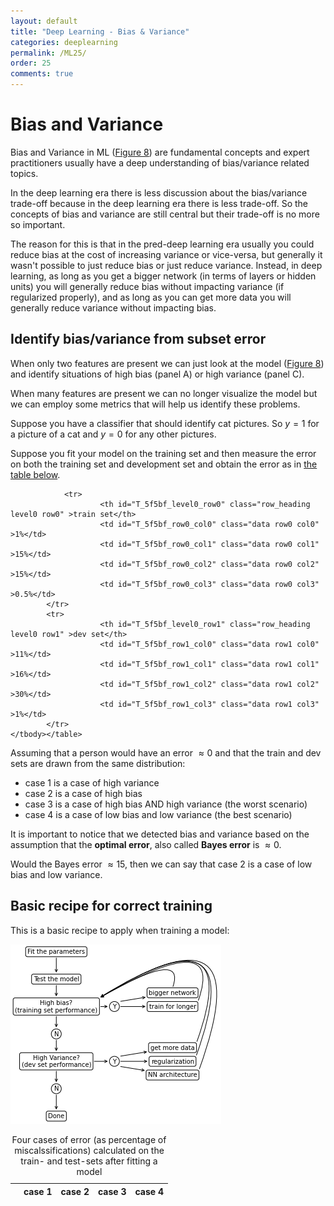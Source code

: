 ```yaml
---
layout: default
title: "Deep Learning - Bias & Variance"
categories: deeplearning
permalink: /ML25/
order: 25
comments: true
---
```


# Bias and Variance
Bias and Variance in ML (<a href="{{site.basurl}}/ML/ML8#fig:biasvariance">Figure 8</a>)  are fundamental concepts and expert practitioners usually have a deep understanding of bias/variance related topics. 

In the deep learning era there is less discussion about the bias/variance trade-off because in the deep learning era there is less trade-off. So the concepts of bias and variance are still central but their trade-off is no more so important.

The reason for this is that in the pred-deep learning era usually you could reduce bias at the cost of increasing variance or vice-versa, but generally it wasn't possible to just reduce bias or just reduce variance. Instead, in deep learning, as long as you get a bigger network (in terms of layers or hidden units) you will generally reduce bias without impacting variance (if regularized properly), and as long as you can get more data you will generally reduce variance without impacting bias.

## Identify bias/variance from subset error
When only two features are present we can just look at the model (<a href="{{site.basurl}}/ML/ML8#fig:biasvariance">Figure 8</a>) and identify situations of high bias (panel A) or high variance (panel C).

When many features are present we can no longer visualize the model but we can employ some metrics that will help us identify these problems.

Suppose you have a classifier that should identify cat pictures. So $y=1$ for a picture of a cat and $y=0$ for any other pictures.

Suppose you fit your model on the training set and then measure the error on both the training set and development set and obtain the error as in <a href="#biasvarerror">the table below</a>.




<style  type="text/css" >
</style><table id="T_5f5bf_" id="biasvarerror"><caption>Four cases of error (as percentage of miscalssifications) calculated on the train- and test-sets after fitting a model</caption><thead>    <tr>        <th class="blank level0" ></th>        <th class="col_heading level0 col0" >case 1</th>        <th class="col_heading level0 col1" >case 2</th>        <th class="col_heading level0 col2" >case 3</th>        <th class="col_heading level0 col3" >case 4</th>    </tr></thead><tbody>
                <tr>
                        <th id="T_5f5bf_level0_row0" class="row_heading level0 row0" >train set</th>
                        <td id="T_5f5bf_row0_col0" class="data row0 col0" >1%</td>
                        <td id="T_5f5bf_row0_col1" class="data row0 col1" >15%</td>
                        <td id="T_5f5bf_row0_col2" class="data row0 col2" >15%</td>
                        <td id="T_5f5bf_row0_col3" class="data row0 col3" >0.5%</td>
            </tr>
            <tr>
                        <th id="T_5f5bf_level0_row1" class="row_heading level0 row1" >dev set</th>
                        <td id="T_5f5bf_row1_col0" class="data row1 col0" >11%</td>
                        <td id="T_5f5bf_row1_col1" class="data row1 col1" >16%</td>
                        <td id="T_5f5bf_row1_col2" class="data row1 col2" >30%</td>
                        <td id="T_5f5bf_row1_col3" class="data row1 col3" >1%</td>
            </tr>
    </tbody></table>



Assuming that a person would have an error $\approx 0%$ and that the train and dev sets are drawn from the same distribution:

* case 1 is a case of high variance
* case 2 is a case of high bias
* case 3 is a case of high bias AND high variance (the worst scenario)
* case 4 is a case of low bias and low variance (the best scenario)

It is important to notice that we detected bias and variance based on the assumption that the **optimal error**, also called **Bayes error** is $\approx 0%$.

Would the Bayes error $\approx 15%$, then we can say that case 2 is a case of low bias and low variance.

## Basic recipe for correct training
This is a basic recipe to apply when training a model:


    
![png](ML-25-DeepLearningBiasVariance_files/ML-25-DeepLearningBiasVariance_6_0.png)
    

